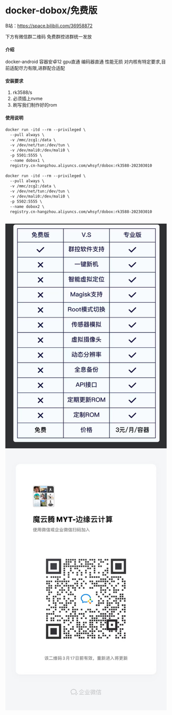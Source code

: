 # docker-dobox/免费版
B站：https://space.bilibili.com/36958872

下方有微信群二维码
免费群控进群统一发放

#### 介绍
docker-android 
容器安卓12 gpu直通 编码器直通 性能无损
对内核有特定要求,目前适配尽力有限,进群配合适配

#### 安装要求

1.  rk3588/s
2.  必须插上nvme
3.  刷写我们制作好的rom

#### 使用说明

```
docker run -itd --rm --privileged \
  --pull always \
  -v /mmc/zcg1:/data \
  -v /dev/net/tun:/dev/tun \
  -v /dev/mali0:/dev/mali0 \
  -p 5501:5555 \
  --name dobox1 \
  registry.cn-hangzhou.aliyuncs.com/whsyf/dobox:rk3588-202303010
  
docker run -itd --rm --privileged \
  --pull always \
  -v /mmc/zcg2:/data \
  -v /dev/net/tun:/dev/tun \
  -v /dev/mali0:/dev/mali0 \
  -p 5502:5555 \
  --name dobox2 \
  registry.cn-hangzhou.aliyuncs.com/whsyf/dobox:rk3588-202303010
  
```
![输入图片说明](jpg/91095e5d10c5d87b133256071a5b7df.jpg)
![输入图片说明](jpg/47a5856531f39607259ff7534bf11b0.jpg)